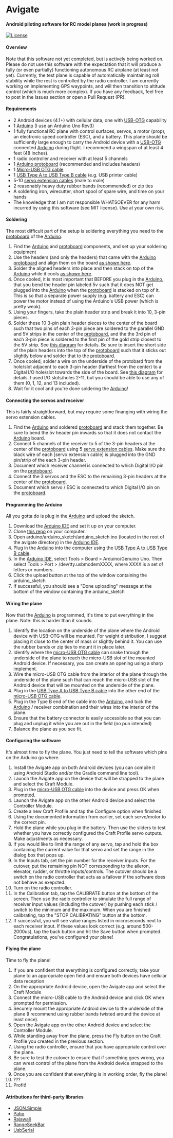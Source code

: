 Avigate
==================================
#### Android piloting software for RC model planes (work in progress)

[![License](https://img.shields.io/badge/license-MIT-green.svg?style=flat)](https://github.com/baronomasia/avigate/blob/master/LICENSE)

#### Overview
Note that this software not yet completed, but is actively being worked on. Please do not use this software with the expectation that it will produce a fully (or even partially) functioning autonomous RC airplane (at least not yet). Currently, the test plane is capable of automatically maintaining roll stability while the rest is controlled by the radio controller. I am currently working on implementing GPS waypoints, and will then transition to altitude control (which is much more complex). If you have any feedback, feel free to post in the Issues section or open a Pull Request (PR).

#### Requirements

* 2 Android devices (4.1+) with cellular data, one with [USB-OTG](https://www.androidpit.com/usb-otg-what-it-means-and-how-to-use-it) capability
* 1 [Arduino](https://www.arduino.cc/en/Main/ArduinoBoardUno) (I use an Arduino Uno Rev3)
* 1 fully functional RC plane with control surfaces, servos, a motor (prop), an electronic speed controller (ESC), and a battery. This plane should be sufficiently large enough to carry the Android device with a [USB-OTG](https://www.androidpit.com/usb-otg-what-it-means-and-how-to-use-it) connected [Arduino](https://www.arduino.cc/en/Main/ArduinoBoardUno) during flight. I recommend a wingspan of at least 4 feet (48 inches).
* 1 radio controller and receiver with at least 5 channels
* 1 [Arduino protoboard](https://www.adafruit.com/products/2077) (recommended and includes headers)
* 1 [Micro-USB OTG cable](http://www.amazon.com/Cable-Matters-Micro-USB-Adapter-6-Inch/dp/B00GM0OZ4O/)
* 1 [USB Type A to USB Type B cable](http://www.amazon.com/gp/product/B000JC00UO) (e.g. USB printer cable)
* 5-10 [servo extension cables](http://www.amazon.com/dp/B00P6JJFIS/) (male to male)
* 2 reasonably heavy duty rubber bands (recommended) or zip ties
* A soldering iron, wirecutter, short spool of spare wire, and time on your hands
* The knowledge that I am not responsible WHATSOEVER for any harm incurred by using this software (see MIT license). Use at your own risk.

#### Soldering

The most difficult part of the setup is soldering everything you need to the [protoboard](https://www.adafruit.com/products/2077) of the [Arduino](https://www.arduino.cc/en/Main/ArduinoBoardUno).

1. Find the [Arduino](https://www.arduino.cc/en/Main/ArduinoBoardUno) and [protoboard](https://www.adafruit.com/products/2077) components, and set up your soldering equipment
2. Use the headers (and only the headers) that came with the [Arduino protoboard](https://www.adafruit.com/products/2077) and align them on the board [as shown here](http://imgur.com/VkaCgbK).
3. Solder the aligned headers into place and then stack on top of the [Arduino](https://www.arduino.cc/en/Main/ArduinoBoardUno) while it cools [as shown here](http://imgur.com/GiXsY0d).
4. Once cooled, it is most important that BEFORE you plug in the [Arduino](https://www.arduino.cc/en/Main/ArduinoBoardUno), that you bend the header pin labeled 5v such that it does NOT get plugged into the [Arduino](https://www.arduino.cc/en/Main/ArduinoBoardUno) when the [protoboard](https://www.adafruit.com/products/2077) is stacked on top of it. This is so that a separate power supply (e.g. battery and ESC) can power the motor instead of using the Arduino's USB power (which is pretty weak).
5. Using your fingers, take the plain header strip and break it into 10, 3-pin pieces.
6. Solder these 10 3-pin plain header pieces to the center of the board such that two pins of each 3-pin piece are soldered to the parallel GND and 5V strips in the center of the [protoboard](https://www.adafruit.com/products/2077), and the the 3rd pin of each 3-pin piece is soldered to the first pin of the gold strip closest to the 5V strip. See [this diagram](http://imgur.com/KFwUxEb) for details. Be sure to insert the short side of the plain headers into the top of the [protoboard](https://www.adafruit.com/products/2077) such that it sticks out slightly below and solder that to the [protoboard](https://www.adafruit.com/products/2077).
7. Once cooled, solder a wire on the underside of the protobard from the hole/slot adjacent to each 3-pin header (farthest from the center) to a Digital I/O hole/slot towards the side of the board. See [this diagram](http://imgur.com/ZiNcXOC) for details. I used I/O slots/holes 2-11, but you should be able to use any of them (0, 1, 12, and 13 included).
8. Wait for it cool and you're done soldering the [Arduino](https://www.arduino.cc/en/Main/ArduinoBoardUno)!

#### Connecting the servos and receiver

This is fairly straightforward, but may require some finanging with wiring the servo extension cables.

1. Find the [Arduino](https://www.arduino.cc/en/Main/ArduinoBoardUno) and soldered [protoboard](https://www.adafruit.com/products/2077) and stack them together. Be sure to bend the 5v header pin inwards so that it does not contact the [Arduino](https://www.arduino.cc/en/Main/ArduinoBoardUno) board.
2. Connect 5 channels of the receiver to 5 of the 3-pin headers at the center of the [protoboard](https://www.adafruit.com/products/2077) using 5 [servo extension cables](). Make sure the black wire of each [servo extension cable] is plugged into the GND pin/strip of the each 3-pin header.
3. Document which receiver channel is connected to which Digital I/O pin on the [protoboard](https://www.adafruit.com/products/2077).
4. Connect the 3 servos and the ESC to the remaining 3-pin headers at the center of the [protoboard](https://www.adafruit.com/products/2077). 
5. Document which servo / ESC is connected to which Digital I/O pin on the [protoboard](https://www.adafruit.com/products/2077).

#### Programming the Arduino

All you gotta do is plug in the [Arduino](https://www.arduino.cc/en/Main/ArduinoBoardUno) and upload the sketch.

1. Download the [Arduino IDE](https://www.arduino.cc/en/Main/Software) and set it up on your computer.
2. Clone [this repo](https://github.com/baronomasia/avigate.git) on your computer.
3. Open arduino/arduino_sketch/arduino_sketch.ino (located in the root of the avigate directory) in the [Arduino IDE](https://www.arduino.cc/en/Main/Software).
4. Plug in the [Arduino](https://www.arduino.cc/en/Main/ArduinoBoardUno) into the computer using the [USB Type A to USB Type B cable](http://www.amazon.com/gp/product/B000JC00UO).
5. In the [Arduino IDE](https://www.arduino.cc/en/Main/Software), select Tools > Board > Arduino/Genuino Uno. Then select Tools > Port > /dev/tty.usbmodemXXXX, where XXXX is a set of letters or numbers.
6. Click the upload button at the top of the window containing the arduino_sketch
7. If successful, you should see a "Done uploading" message at the bottom of the window containing the arduino_sketch

#### Wiring the plane

Now that the [Arduino](https://www.arduino.cc/en/Main/ArduinoBoardUno) is programmed, it's time to put everything in the plane. Note: this is harder than it sounds.

1. Identify the location on the underside of the plane where the Android device with USB-OTG will be mounted. For weight distribution, I suggest placing it close to the center of mass or slightly behind it. You can use the rubber bands or zip ties to mount it in place later.
2. Identify where the [micro-USB OTG cable](http://www.amazon.com/Cable-Matters-Micro-USB-Adapter-6-Inch/dp/B00GM0OZ4O/) can snake through the underside of the plane to reach the micro-USB slot of the mounted Android device. If necessary, you can create an opening using a sharp implement.
3. Wire the micro-USB OTG cable from the interior of the plane through the underside of the plane such that can reach the micro-USB slot of the Android device that will be mounted on the underside of the plane.
4. Plug in the [USB Type A to USB Type B cable](http://www.amazon.com/gp/product/B000JC00UO) into the other end of the [micro-USB OTG cable](http://www.amazon.com/Cable-Matters-Micro-USB-Adapter-6-Inch/dp/B00GM0OZ4O/).
5. Plug in the Type B end of the cable into the [Arduino](https://www.arduino.cc/en/Main/ArduinoBoardUno), and tuck the [Arduino](https://www.arduino.cc/en/Main/ArduinoBoardUno) / receiver combination and their wires into the interior of the plane.
6. Ensure that the battery connector is easily accessible so that you can plug and unplug it while you are out in the field (no pun intended)
7. Balance the plane as you see fit.

#### Configuring the software

It's almost time to fly the plane. You just need to tell the software which pins on the Arduino go where.

1. Install the Avigate app on both Android devices (you can compile it using Android Studio and/or the Gradle command line tool).
2. Launch the Avigate app on the device that will be strapped to the plane and select the Craft Module.
3. Plug in the [micro-USB OTG cable](http://www.amazon.com/Cable-Matters-Micro-USB-Adapter-6-Inch/dp/B00GM0OZ4O/) into the device and press OK when prompted.
4. Launch the Avigate app on the other Android device and select the Controller Module.
5. Create a new Craft Profile and tap the Configure option when finished.
6. Using the documented information from earlier, set each servo/motor to the correct pin. 
7. Hold the plane while you plug in the battery. Then use the sliders to test whether you have correctly configured the Craft Profile servo outputs. Make adjustments as necessary.
8. If you would like to limit the range of any servo, tap and hold the box containing the current value for that servo and set the range in the dialog box that pops up.
9. In the Inputs tab, set the pin number for the receiver inputs. For the cutover, put the remaining pin NOT corresponding to the aileron, elevator, rudder, or throttle inputs/controls. The cutover should be a switch on the radio controller that acts as a failover if the software does not behave as exepcted.
10. Turn on the radio controller.
11. In the Calibration tab, tap the CALIBRATE button at the bottom of the screen. Then use the radio controller to simulate the full range of receiver input values (including the cutover) by pushing each stick / switch to the minimum and the maximum. When you are finished calibrating, tap the "STOP CALIBRATING" button at the bottom.
12. If successful, you will see value ranges listed in microseconds next to each receiver input. If these values look correct (e.g. around 500-2000us), tap the back button and hit the Save button when prompted. Congratulations, you've configured your plane!

#### Flying the plane

Time to fly the plane!

1. If you are confident that everything is configured correctly, take your plane to an appropriate open field and ensure both devices have cellular data reception
2. On the appropriate Android device, open the Avigate app and select the Craft Module
3. Connect the micro-USB cable to the Android device and click OK when prompted for permission.
4. Securely mount the appropriate Android device to the underside of the plane (I recommend using rubber bands twisted around the device at least once).
5. Open the Avigate app on the other Android device and select the Controller Module.
6. While standing away from the plane, press the Fly button on the Craft Profile you created in the previous section.
7. Using the radio controller, ensure that you have appropriate control over the plane.
8. Be sure to test the cutover to ensure that if something goes wrong, you can wrest control of the plane from the Android device strapped to the plane.
9. Once you are confident that everything is in working order, fly the plane! 
10. ???
11. Profit!

#### Attributions for third-party libraries

* [JSON.Simple](https://code.google.com/p/json-simple/)
* [Paho](http://www.eclipse.org/paho/)
* [Rajawali](https://github.com/Rajawali/Rajawali)
* [RangeSeekBar](https://github.com/anothem/android-range-seek-bar)
* [UsbSerial](https://github.com/felHR85/UsbSerial)